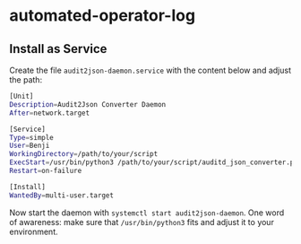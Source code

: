 # automated-operator-log


## Install as Service

Create the file `audit2json-daemon.service` with the content below and adjust the path: 
```bash
[Unit]
Description=Audit2Json Converter Daemon
After=network.target

[Service]
Type=simple
User=Benji
WorkingDirectory=/path/to/your/script
ExecStart=/usr/bin/python3 /path/to/your/script/auditd_json_converter.py
Restart=on-failure

[Install]
WantedBy=multi-user.target
```
Now start the daemon with `systemctl start audit2json-daemon`. One word of awareness: make sure that `/usr/bin/python3` fits and adjust it to your environment.
